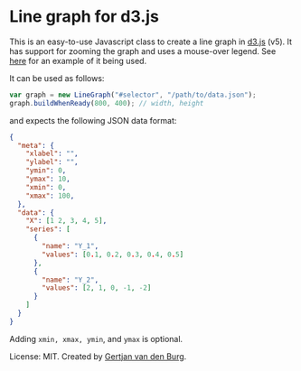 # Line graph for d3.js

This is an easy-to-use Javascript class to create a line graph in 
[d3.js](https://d3js.org/) (v5). It has support for zooming the graph and uses 
a mouse-over legend.  See 
[here](https://gertjanvandenburg.com/blog/thompson_sampling/) for an example 
of it being used.

It can be used as follows:

```javascript
var graph = new LineGraph("#selector", "/path/to/data.json");
graph.buildWhenReady(800, 400); // width, height
```

and expects the following JSON data format:

```json
{
  "meta": {
    "xlabel": "",
    "ylabel": "",
    "ymin": 0,
    "ymax": 10,
    "xmin": 0,
    "xmax": 100,
  },
  "data": {
    "X": [1 2, 3, 4, 5],
    "series": [
      {
        "name": "Y_1",
        "values": [0.1, 0.2, 0.3, 0.4, 0.5]
      },
      {
        "name": "Y_2",
        "values": [2, 1, 0, -1, -2]
      }
    ]
  }
}
```

Adding ``xmin, xmax, ymin``, and ``ymax`` is optional.

License: MIT. Created by [Gertjan van den Burg](https://gertjan.dev).
